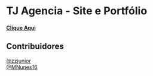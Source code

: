 # TJ Agencia - Site e Portfólio

#### [Clique Aqui](https://tj-agencia.github.io/contate-nos)

## Contribuidores <br>
[@zzjunior](https://github.com/zzjunior) <br>
[@MNunes16](https://github.com/MNunes16)